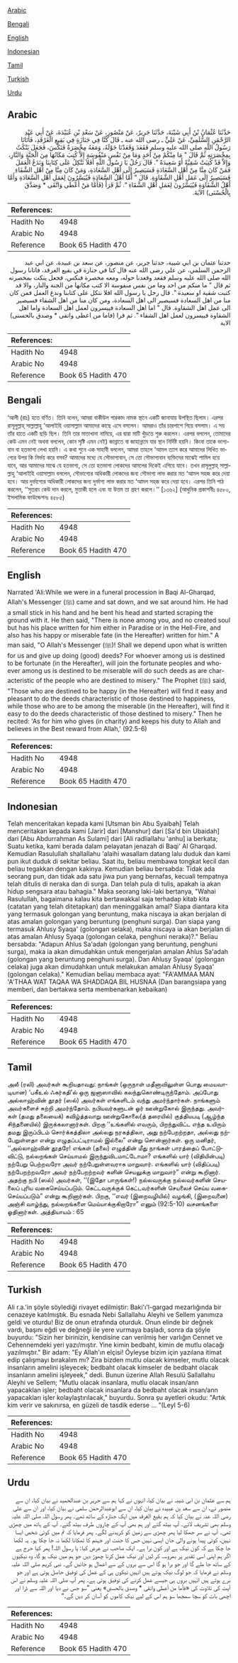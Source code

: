 [Arabic](#arabic)

[Bengali](#bengali)

[English](#english)

[Indonesian](#indonesian)

[Tamil](#tamil)

[Turkish](#turkish)

[Urdu](#urdu)

## Arabic


<div dir="rtl" lang="ar" style={{fontSize:'larger',backgroundColor:'#f8f9fa',padding:20}}>
حَدَّثَنَا عُثْمَانُ بْنُ أَبِي شَيْبَةَ، حَدَّثَنَا جَرِيرٌ، عَنْ مَنْصُورٍ، عَنْ سَعْدِ بْنِ عُبَيْدَةَ، عَنْ أَبِي عَبْدِ الرَّحْمَنِ السُّلَمِيِّ، عَنْ عَلِيٍّ ـ رضى الله عنه ـ قَالَ كُنَّا فِي جَنَازَةٍ فِي بَقِيعِ الْغَرْقَدِ، فَأَتَانَا رَسُولُ اللَّهِ صلى الله عليه وسلم فَقَعَدَ وَقَعَدْنَا حَوْلَهُ، وَمَعَهُ مِخْصَرَةٌ فَنَكَّسَ، فَجَعَلَ يَنْكُتُ بِمِخْصَرَتِهِ ثُمَّ قَالَ ‏"‏ مَا مِنْكُمْ مِنْ أَحَدٍ وَمَا مِنْ نَفْسٍ مَنْفُوسَةٍ إِلاَّ كُتِبَ مَكَانُهَا مِنَ الْجَنَّةِ وَالنَّارِ، وَإِلاَّ قَدْ كُتِبَتْ شَقِيَّةً أَوْ سَعِيدَةً ‏"‏‏.‏ قَالَ رَجُلٌ يَا رَسُولَ اللَّهِ أَفَلاَ نَتَّكِلُ عَلَى كِتَابِنَا وَنَدَعُ الْعَمَلَ فَمَنْ كَانَ مِنَّا مِنْ أَهْلِ السَّعَادَةِ فَسَيَصِيرُ إِلَى أَهْلِ السَّعَادَةِ، وَمَنْ كَانَ مِنَّا مِنْ أَهْلِ الشَّقَاءِ فَسَيَصِيرُ إِلَى عَمَلِ أَهْلِ الشَّقَاوَةِ‏.‏ قَالَ ‏"‏ أَمَّا أَهْلُ السَّعَادَةِ فَيُيَسَّرُونَ لِعَمَلِ أَهْلِ السَّعَادَةِ وَأَمَّا أَهْلُ الشَّقَاوَةِ فَيُيَسَّرُونَ لِعَمَلِ أَهْلِ الشَّقَاءِ ‏"‏‏.‏ ثُمَّ قَرَأَ ‏(‏فَأَمَّا مَنْ أَعْطَى وَاتَّقَى * وَصَدَّقَ بِالْحُسْنَى‏)‏ الآيَةَ‏.‏
</div>
<div style={{backgroundColor:'#f8f9fa',padding:20, marginBottom: 10}}><table> <thead> <tr> <th>References:</th> <th></th> </tr> </thead> <tbody><tr><td>Hadith No</td><td>4948</td></tr><tr><td>Arabic No</td><td>4948</td></tr><tr><td>Reference</td><td>Book 65 Hadith 470</td></tr></tbody></table></div>


<div dir="rtl" lang="ar" style={{fontSize:'larger',backgroundColor:'#f8f9fa',padding:20}}>
حدثنا عثمان بن ابي شيبة، حدثنا جرير، عن منصور، عن سعد بن عبيدة، عن ابي عبد الرحمن السلمي، عن علي رضى الله عنه قال كنا في جنازة في بقيع الغرقد، فاتانا رسول الله صلى الله عليه وسلم فقعد وقعدنا حوله، ومعه مخصرة فنكس، فجعل ينكت بمخصرته ثم قال " ما منكم من احد وما من نفس منفوسة الا كتب مكانها من الجنة والنار، والا قد كتبت شقية او سعيدة ". قال رجل يا رسول الله افلا نتكل على كتابنا وندع العمل فمن كان منا من اهل السعادة فسيصير الى اهل السعادة، ومن كان منا من اهل الشقاء فسيصير الى عمل اهل الشقاوة. قال " اما اهل السعادة فييسرون لعمل اهل السعادة واما اهل الشقاوة فييسرون لعمل اهل الشقاء ". ثم قرا (فاما من اعطى واتقى * وصدق بالحسنى) الاية
</div>
<div style={{backgroundColor:'#f8f9fa',padding:20, marginBottom: 10}}><table> <thead> <tr> <th>References:</th> <th></th> </tr> </thead> <tbody><tr><td>Hadith No</td><td>4948</td></tr><tr><td>Arabic No</td><td>4948</td></tr><tr><td>Reference</td><td>Book 65 Hadith 470</td></tr></tbody></table></div>

## Bengali


<div dir="ltr" lang="bn" style={{fontSize:'larger',backgroundColor:'#f8f9fa',padding:20}}>
‘আলী (রাঃ) হতে বর্ণিত। তিনি বলেন, আমরা বাকীউল গারকাদ নামক স্থানে একটি জানাযায় উপস্থিত ছিলাম। এরপর রাসূলুল্লাহ্ সাল্লাল্লাহু ‘আলাইহি ওয়াসাল্লাম আমাদের কাছে এসে বসলেন। আমরাও তাঁর চারপাশে গিয়ে বসলাম। এ সয় তাঁর হাতে একটি ছড়ি ছিল। তিনি তার মাতাখানা নামিয়ে, এর দ্বারা মাটি খুঁড়তে শুরু করলেন। এরপর বললেন, তোমাদের কেউ এমন নেই অথবা বললেন, কোন সৃষ্টি এমন নেই) জান্নাতে বা জাহান্নামে যার স্থান নির্দিষ্ট হয়নি। কিংবা তাকে ভাগ্যবান বা হতভাগা লেখা হয়নি। এ কথা শুনে এক সাহাবী বললেন, আমরা তাহলে ‘আমল ত্যাগ করে আমাদের লিখিত ভাগ্যের উপর কি নির্ভয় করে বসব? আমাদের মধ্যে যে সৌভাগ্যবান, সে তো সৌভাগ্যবান ব্যক্তিদের মাঝেই শামিল হয়ে যাবে, আর আমাদের মাঝে যে হতভাগ্য, সে তো হতভাগা লোকদের আমলের দিকেই এগিয়ে যাবে। তখন রাসূলুল্লাহ্ সাল্লাল্লাহু ‘আলাইহি ওয়াসাল্লাম বললেন, সৌভাগ্যের অধিকারী লোকদের জন্য সৌভাগ্য লাভ করার মত ‘আমল সহজ করে দেয়া হবে। আর দুর্ভাগ্যের অধিকারী লোকদের জন্য দুর্ভাগ্য লাভ করার মত ‘আমল সহজ করে দেয়া হবে। এরপর তিনি পাঠ করলেন, ‘‘সুতরাং কেউ দান করলে, মুত্তাকী হলে এবং যা উত্তম তা গ্রহণ করলে।’’ [১৩৬২] (আধুনিক প্রকাশনীঃ ৪৫৮০, ইসলামিক ফাউন্ডেশনঃ ৪৫৮৫)
</div>
<div style={{backgroundColor:'#f8f9fa',padding:20, marginBottom: 10}}><table> <thead> <tr> <th>References:</th> <th></th> </tr> </thead> <tbody><tr><td>Hadith No</td><td>4948</td></tr><tr><td>Arabic No</td><td>4948</td></tr><tr><td>Reference</td><td>Book 65 Hadith 470</td></tr></tbody></table></div>

## English


<div dir="ltr" lang="en" style={{fontSize:'larger',backgroundColor:'#f8f9fa',padding:20}}>
Narrated 'Ali:While we were in a funeral procession in Baqi Al-Gharqad, Allah's Messenger (ﷺ) came and sat down, and we sat around him. He had a small stick in his hand and he bent his head and started scraping the ground with it. He then said, "There is none among you, and no created soul but has his place written for him either in Paradise or in the Hell-Fire, and also has his happy or miserable fate (in the Hereafter) written for him." A man said, "O Allah's Messenger (ﷺ)! Shall we depend upon what is written for us and give up doing (good) deeds? For whoever among us is destined to be fortunate (in the Hereafter), will join the fortunate peoples and whoever among us is destined to be miserable will do such deeds as are characteristic of the people who are destined to misery." The Prophet (ﷺ) said, "Those who are destined to be happy (in the Hereafter) will find it easy and pleasant to do the deeds characteristic of those destined to happiness, while those who are to be among the miserable (in the Hereafter), will find it easy to do the deeds characteristic of those destined to misery." Then he recited: 'As for him who gives (in charity) and keeps his duty to Allah and believes in the Best reward from Allah,' (92.5-6)
</div>
<div style={{backgroundColor:'#f8f9fa',padding:20, marginBottom: 10}}><table> <thead> <tr> <th>References:</th> <th></th> </tr> </thead> <tbody><tr><td>Hadith No</td><td>4948</td></tr><tr><td>Arabic No</td><td>4948</td></tr><tr><td>Reference</td><td>Book 65 Hadith 470</td></tr></tbody></table></div>

## Indonesian


<div dir="ltr" lang="id" style={{fontSize:'larger',backgroundColor:'#f8f9fa',padding:20}}>
Telah menceritakan kepada kami [Utsman bin Abu Syaibah] Telah menceritakan kepada kami [Jarir] dari [Manshur] dari [Sa'd bin Ubaidah] dari [Abu Abdurrahman As Sulami] dari [Ali radliallahu 'anhu] ia berkata; Suatu ketika, kami berada dalam pelayatan jenazah di Baqi' Al Gharqad. Kemudian Rasulullah shallallahu 'alaihi wasallam datang lalu duduk dan kami pun ikut duduk di sekitar beliau. Saat itu, beliau membawa tongkat kecil dan beliau tegakkan dengan kakinya. Kemudian beliau bersabda: Tidak ada seorang pun, dan tidak ada satu jiwa pun yang bernafas, kecuali tempatnya telah ditulis di neraka dan di surga. Dan telah pula di tulis, apakah ia akan hidup sengsara atau bahagia." Maka seorang laki-laki bertanya, "Wahai Rasulullah, bagaimana kalau kita bertawakkal saja terhadap kitab kita (catatan yang telah ditetapkan) dan meninggalkan amal? Siapa diantara kita yang termasuk golongan yang beruntung, maka niscaya ia akan berjalan di atas amalan golongan yang beruntung (penghuni surga). Dan siapa yang termasuk Ahlusy Syaqa' (golongan selaka), maka niscaya ia akan berjalan di atas amalan Ahlusy Syaqa (golongan celaka, penghuni neraka)?." Beliau bersabda: "Adapun Ahlus Sa'adah (golongan yang beruntung, penghuni surga), maka ia akan dimudahkan untuk mengerjalan amalan Ahlus Sa'adah (golongan yang beruntung penghuni surga). Dan Ahlusy Syaqa' (golongan celaka) juga akan dimudahkan untuk melakukan amalan Ahlusy Syaqa' (golongan celaka)." Kemudian beliau membaca ayat: "FA'AMMAA MAN 'A'THAA WAT TAQAA WA SHADDAQA BIL HUSNAA (Dan barangsiapa yang memberi, dan bertakwa serta membenarkan kebaikan)
</div>
<div style={{backgroundColor:'#f8f9fa',padding:20, marginBottom: 10}}><table> <thead> <tr> <th>References:</th> <th></th> </tr> </thead> <tbody><tr><td>Hadith No</td><td>4948</td></tr><tr><td>Arabic No</td><td>4948</td></tr><tr><td>Reference</td><td>Book 65 Hadith 470</td></tr></tbody></table></div>

## Tamil


<div dir="ltr" lang="ta" style={{fontSize:'larger',backgroundColor:'#f8f9fa',padding:20}}>
அலீ (ரலி) அவர்கள் கூறியதாவது: நாங்கள் (ஒருநாள் மதீனாவிலுள்ள பொது மையவாடியான) ‘பகீஉல் ஃகர்கதி’ல் ஒரு ஜனாஸாவில் கலந்துகொண்டிருந்தோம். அப்போது அல்லாஹ்வின் தூதர் (ஸல்) அவர்கள் எங்களிடம் வந்து அமர்ந்தார்கள். நாங்களும் அவர்களைச் சுற்றி அமர்ந்தோம். நபியவர்களுடன் ஓர் ஊன்றுகோல் இருந்தது. அவர்கள் (தமது தலையைக்) கவிழ்த்தவாறு ஊன்றுகோலை(த் தரையில்) குத்தியபடி (ஆழ்ந்த சிந்தனையில்) இருக்கலானார்கள். பிறகு ‘‘உங்களில் எவரும், பிறந்துவிட்ட எந்த உயிரும் தமது இருப்பிடம் சொர்க்கத்திலா அல்லது நரகத்திலா, அது நற்பேறற்றதா, அல்லது நற்பேறுள்ளதா என்று எழுதப்பட்டிராமல் இல்லை” என்று சொன்னார்கள். ஒரு மனிதர், ‘‘அல்லாஹ்வின் தூதரே! எங்கள் (தலை) எழுத்தின் மீது நாங்கள் பாரத்தைப் போட்டுவிட்டு, நல்லறங்கள் செய்யாமல் இருந்துவிடமாட்டோமா? எங்களில் யார் (விதியின்படி) நற்பேறு பெற்றவரோ அவர் நற்பேறுள்ளவராக மாறுவார். எங்களில் யார் (விதிப்படி) நற்பேறற்றவரோ அவர் நற்பேறற்றவர் களின் செயலுக்கு மாறுவார்” என்று கூறினார். அதற்கு நபி (ஸல்) அவர்கள், ‘‘(இதோ பாருங்கள்!) நல்லவருக்கு நல்லவர்களின் செயலைப் புரிய வகைசெய்யப்படும். கெட்டவருக்குக் கெட்டவர்களின் செயலைச் செய்ய வகைசெய்யப்படும்” என்று கூறினார்கள். பிறகு, ‘‘எவர் (இறைவழியில்) வழங்கி, (இறைவனை) அஞ்சி வாழ்ந்து, நல்லறங்களை மெய்யாக்குகிறாரோ” எனும் (92:5-10) வசனங்களை ஓதினார்கள். அத்தியாயம் : 65
</div>
<div style={{backgroundColor:'#f8f9fa',padding:20, marginBottom: 10}}><table> <thead> <tr> <th>References:</th> <th></th> </tr> </thead> <tbody><tr><td>Hadith No</td><td>4948</td></tr><tr><td>Arabic No</td><td>4948</td></tr><tr><td>Reference</td><td>Book 65 Hadith 470</td></tr></tbody></table></div>

## Turkish


<div dir="ltr" lang="tr" style={{fontSize:'larger',backgroundColor:'#f8f9fa',padding:20}}>
Ali r.a.'in şöyle söylediği rivayet edilmiştir: Baki'ı'l-gargad mezarlığında bir cenazeye katılmıştık. Bu esnada Nebi Sallallahu Aleyhi ve Sellem yanımıza geldi ve oturdu! Biz de onun etrafında oturduk. Onun elinde bir değnek vardı, başını eğdi ve değneği ile yere vurmaya başladı, sonra da şöyle buyurdu: "Sizin her birinizin, kendisine can verilmiş her varlığın Cennet ve Cehennemdeki yeri yazı/mıştır. Yine kimin bedbaht, kimin de mutlu olacağı yazılmıştır." Bir adam: "Ey Allah'ın elçisi! Öyleyse bizim için yazılana itimat edip çalışmayı bırakalım mı? Zira bizden mutlu olacak kimseler, mutlu olacak insanların amelini işleyecek; bedbaht olacak kimseler de bedbaht olacak insanların amelini işleyeek," dedi. Bunun üzerine Allah Resulü Sallallahu Aleyhi ve Sellem; "Mutlu olacak insanlara, mutlu olacak insan/ann yapacaklan işler; bedbaht olacak insanlara da bedbaht olacak insan/ann yapacakları işler kolaylaştırılacak," buyurdu. Sonra şu ayetleri okudu: "Artık kim verir ve sakınırsa, en güzeli de tasdik ederse ... "(LeyI 5-6)
</div>
<div style={{backgroundColor:'#f8f9fa',padding:20, marginBottom: 10}}><table> <thead> <tr> <th>References:</th> <th></th> </tr> </thead> <tbody><tr><td>Hadith No</td><td>4948</td></tr><tr><td>Arabic No</td><td>4948</td></tr><tr><td>Reference</td><td>Book 65 Hadith 470</td></tr></tbody></table></div>

## Urdu


<div dir="rtl" lang="ur" style={{fontSize:'larger',backgroundColor:'#f8f9fa',padding:20}}>
ہم سے عثمان بن ابی شیبہ نے بیان کیا، انہوں نے کہا ہم سے جریر بن عبدالحمید نے بیان کیا، ان سے منصور نے، ان سے سعد بن عبیدہ نے بیان کیا، ان سے ابوعبدالرحمٰن سلمی نے بیان کیا، اور ان سے علی رضی اللہ عنہ نے بیان کیا کہ ہم بقیع الغرقد میں ایک جنازہ کے ساتھ تھے۔ پھر رسول اللہ صلی اللہ علیہ وسلم بھی تشریف لائے۔ آپ بیٹھ گئے اور ہم بھی آپ کے چاروں طرف بیٹھ گئے۔ آپ کے ہاتھ میں چھڑی تھی۔ آپ نے سر جھکا لیا پھر چھڑی سے زمین کو کریدنے لگے۔ پھر فرمایا کہ تم میں کوئی شخص ایسا نہیں، کوئی پیدا ہونے والی جان ایسی نہیں جس کا جنت اور جہنم کا ٹھکانا لکھا نہ جا چکا ہو۔ یہ لکھا جا چکا ہے کہ کون نیک ہے اور کون برا ہے۔ ایک صاحب نے عرض کیا: یا رسول اللہ! پھر کیا حرج ہے اگر ہم اپنی اسی تقدیر پر بھروسہ کر لیں اور نیک عمل کرنا چھوڑ دیں جو ہم میں نیک ہو گا، وہ نیکیوں کے ساتھ جا ملے گا اور جو برا ہو گا اس سے بروں کے سے اعمال ہو جائیں گے۔ نبی کریم صلی اللہ علیہ وسلم نے فرمایا کہ جو لوگ نیک ہوتے ہیں انہیں نیکوں ہی کے عمل کی توفیق حاصل ہوتی ہے اور جو برے ہوتے ہیں انہیں بروں ہی جیسے عمل کرنے کی توفیق ہوتی ہے۔ پھر آپ صلی اللہ علیہ وسلم نے اس آیت کی تلاوت کی «فأما من أعطى واتقى * وصدق بالحسنى‏» یعنی ”سو جس نے دیا اور اللہ سے ڈرا اور اچھی بات کو سچا سمجھا سو ہم اس کے لیے نیک کاموں کو آسان کر دیں گے۔“
</div>
<div style={{backgroundColor:'#f8f9fa',padding:20, marginBottom: 10}}><table> <thead> <tr> <th>References:</th> <th></th> </tr> </thead> <tbody><tr><td>Hadith No</td><td>4948</td></tr><tr><td>Arabic No</td><td>4948</td></tr><tr><td>Reference</td><td>Book 65 Hadith 470</td></tr></tbody></table></div>